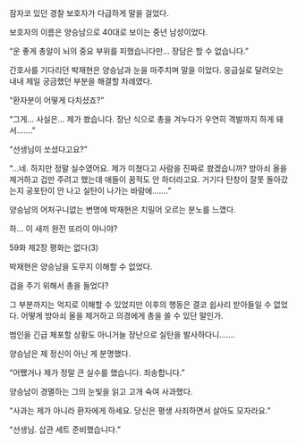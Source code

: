 잠자코 있던 경찰 보호자가 다급하게 말을 걸었다.

보호자의 이름은 양승남으로 40대로 보이는 중년 남성이었다.

“운 좋게 총알이 뇌의 중요 부위를 피했습니다만… 장담은 할 수 없습니다.”

간호사를 기다리던 박재현은 양승남과 눈을 마주치며 말을 이었다. 응급실로 달려오는 내내 제일 궁금했던 부분을 해결할 차례였다.

“환자분이 어떻게 다치셨죠?”

“그게… 사실은… 제가 쐈습니다. 장난 식으로 총을 겨누다가 우연히 격발까지 하게 돼서…….”

“선생님이 쏘셨다고요?”

“…네. 하지만 정말 실수였어요. 제가 미쳤다고 사람을 진짜로 쐈겠습니까? 방아쇠 올을 제거하고 겁만 주려고 했는데 애들이 꿈적도 안 하더라고요. 거기다 탄창이 잘못 돌아갔는지 공포탄이 안 나고 실탄이 나가는 바람에…….”

양승남의 어처구니없는 변명에 박재현은 치밀어 오르는 분노를 느꼈다.

하… 이 새끼 완전 또라이 아니야?

59화 제2장 평화는 없다(3)

박재현은 양승남을 도무지 이해할 수 없었다.

겁을 주기 위해서 총을 들었다?

그 부분까지는 억지로 이해할 수 있었지만 이후의 행동은 결코 쉽사리 받아들일 수 없었다. 어떻게 방아쇠 올을 제거하고 의경에게 총을 쏠 수 있단 말인가.

범인을 긴급 체포할 상황도 아니거늘 장난으로 실탄을 발사하다니…….

양승남은 제 정신이 아닌 게 분명했다.

“어쨌거나 제가 정말 큰 실수를 했습니다. 죄송합니다.”

양승남이 경멸하는 그의 눈빛을 읽고 고개 숙여 사과했다.

“사과는 제가 아니라 환자에게 하세요. 당신은 평생 사죄하면서 살아도 모자라요.”

“선생님. 삽관 세트 준비했습니다.”